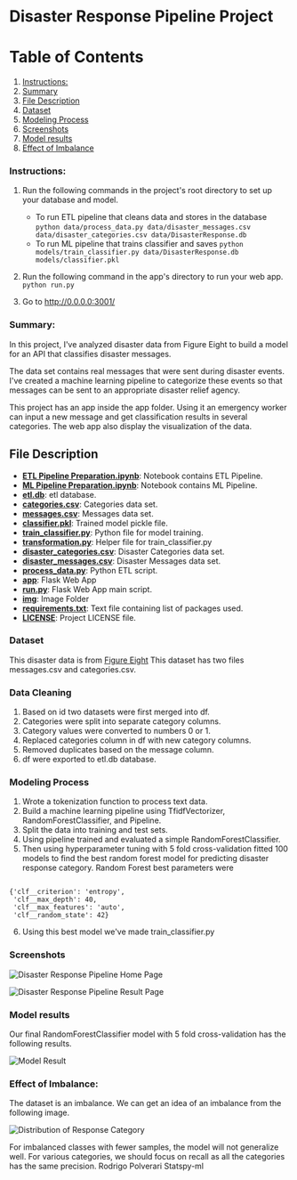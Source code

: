 # Disaster Response Pipeline Project


# Table of Contents

1. [Instructions:](#instructions)
2. [Summary](#summary)
3. [File Description](#file-desc)
4. [Dataset](#data)
5. [Modeling Process](#model)
6. [Screenshots](#screenshots)
7. [Model results](#result)
8. [Effect of Imbalance](#effect)
### Instructions:  <a name="instructions"></a>
1. Run the following commands in the project's root directory to set up your database and model.

    - To run ETL pipeline that cleans data and stores in the database
        `python data/process_data.py data/disaster_messages.csv data/disaster_categories.csv data/DisasterResponse.db`
    - To run ML pipeline that trains classifier and saves
        `python models/train_classifier.py data/DisasterResponse.db models/classifier.pkl`

2. Run the following command in the app's directory to run your web app.
    `python run.py`

3. Go to http://0.0.0.0:3001/

### Summary: <a name="summary"></a>
In this project, I've analyzed disaster data from Figure Eight to build a model for an API that classifies disaster messages.

The data set contains real messages that were sent during disaster events. I've created a machine learning pipeline to categorize these events so that messages can be sent to an appropriate disaster relief agency.

This project has an app inside the app folder. Using it an emergency worker can input a new message and get classification results in several categories. The web app also display the visualization of the data.

## File Description <a name="file-desc"></a>

* [**ETL Pipeline Preparation.ipynb**](notebooks/ETL%20Pipeline%20Preparation.ipynb): 
Notebook contains ETL Pipeline.
* [**ML Pipeline Preparation.ipynb**](notebooks/ML%20Pipeline%20Preparation.ipynb): 
Notebook contains ML Pipeline.
* [**etl.db**](notebooks/etl.db): etl database.
* [**categories.csv**](notebooks/categories.csv): Categories data set.
* [**messages.csv**](notebooks/messages.csv): Messages data set.
* [**classifier.pkl**](models/classifier.pkl): Trained model pickle file.
* [**train_classifier.py**](models/train_classifier.py): Python file for model training.
* [**transformation.py**](models/transformation.py): Helper file for train_classifier.py
* [**disaster_categories.csv**](data/disaster_categories.csv): Disaster Categories data set.
* [**disaster_messages.csv**](data/disaster_messages.csv): Disaster Messages data set.
* [**process_data.py**](data/process_data.py): Python ETL script.
* [**app**](app/): Flask Web App
* [**run.py**](app/): Flask Web App main script.
* [**img**](img/): Image Folder
* [**requirements.txt**](/requirements.txt): Text file containing list of packages used.
* [**LICENSE**](/LICENSE): Project LICENSE file.


### Dataset <a name="data"></a>
This disaster data is from [Figure Eight](https://www.figure-eight.com/)
This dataset has two files messages.csv and categories.csv.
### Data Cleaning

1. Based on id two datasets were first merged into df.
2. Categories were split into separate category columns.
3. Category values were converted to numbers 0 or 1.
4. Replaced categories column in df with new category columns.
5. Removed duplicates based on the message column.
6. df were exported to etl.db database.

### Modeling Process <a name="model"></a>

1. Wrote a tokenization function to process text data.
2. Build a machine learning pipeline using TfidfVectorizer, RandomForestClassifier, and Pipeline.
3. Split the data into training and test sets.
4. Using pipeline trained and evaluated a simple RandomForestClassifier.
5. Then using hyperparameter tuning with 5 fold cross-validation fitted 100 models to find the best random forest model for predicting disaster response category. Random Forest best parameters were 
<code>
{'clf__criterion': 'entropy',
 'clf__max_depth': 40,
 'clf__max_features': 'auto',
 'clf__random_state': 42}
</code>

6. Using this best model we've made train_classifier.py

### Screenshots <a name="screenshots"></a>

![Disaster Response Pipeline Home Page](img/page-1.png)

![Disaster Response Pipeline Result Page](img/page-2.png)

### Model results <a name="result"></a>

Our final RandomForestClassifier model with 5 fold cross-validation has the following results.

![Model Result](img/model-result.png)


### Effect of Imbalance: <a name="effect"></a>
The dataset is an imbalance. We can get an idea of an imbalance from the following image.

![Distribution of Response Category](img/distribution.png)

For imbalanced classes with fewer samples, the model will not generalize well. For various categories, we should focus on recall as all the categories has the same precision.
Rodrigo Polverari Statspy-ml
